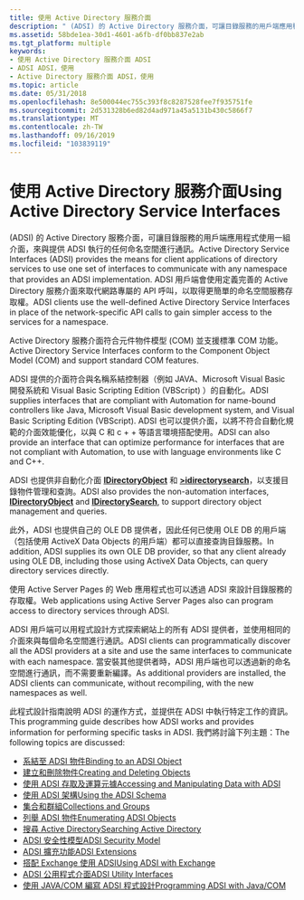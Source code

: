 ```yaml
---
title: 使用 Active Directory 服務介面
description: " (ADSI) 的 Active Directory 服務介面，可讓目錄服務的用戶端應用程式使用一組介面，來與提供 ADSI 執行的任何命名空間進行通訊。"
ms.assetid: 58bde1ea-30d1-4601-a6fb-df0bb837e2ab
ms.tgt_platform: multiple
keywords:
- 使用 Active Directory 服務介面 ADSI
- ADSI ADSI，使用
- Active Directory 服務介面 ADSI，使用
ms.topic: article
ms.date: 05/31/2018
ms.openlocfilehash: 8e500044ec755c393f8c8287528fee7f935751fe
ms.sourcegitcommit: 2d531328b6ed82d4ad971a45a5131b430c5866f7
ms.translationtype: MT
ms.contentlocale: zh-TW
ms.lasthandoff: 09/16/2019
ms.locfileid: "103839119"
---
```

# <a name="using-active-directory-service-interfaces"></a><span data-ttu-id="d08f6-106">使用 Active Directory 服務介面</span><span class="sxs-lookup"><span data-stu-id="d08f6-106">Using Active Directory Service Interfaces</span></span>

<span data-ttu-id="d08f6-107"> (ADSI) 的 Active Directory 服務介面，可讓目錄服務的用戶端應用程式使用一組介面，來與提供 ADSI 執行的任何命名空間進行通訊。</span><span class="sxs-lookup"><span data-stu-id="d08f6-107">Active Directory Service Interfaces (ADSI) provides the means for client applications of directory services to use one set of interfaces to communicate with any namespace that provides an ADSI implementation.</span></span> <span data-ttu-id="d08f6-108">ADSI 用戶端會使用定義完善的 Active Directory 服務介面來取代網路專屬的 API 呼叫，以取得更簡單的命名空間服務存取權。</span><span class="sxs-lookup"><span data-stu-id="d08f6-108">ADSI clients use the well-defined Active Directory Service Interfaces in place of the network-specific API calls to gain simpler access to the services for a namespace.</span></span>

<span data-ttu-id="d08f6-109">Active Directory 服務介面符合元件物件模型 (COM) 並支援標準 COM 功能。</span><span class="sxs-lookup"><span data-stu-id="d08f6-109">Active Directory Service Interfaces conform to the Component Object Model (COM) and support standard COM features.</span></span>

<span data-ttu-id="d08f6-110">ADSI 提供的介面符合與名稱系結控制器（例如 JAVA、Microsoft Visual Basic 開發系統和 Visual Basic Scripting Edition (VBScript) ）的自動化。</span><span class="sxs-lookup"><span data-stu-id="d08f6-110">ADSI supplies interfaces that are compliant with Automation for name-bound controllers like Java, Microsoft Visual Basic development system, and Visual Basic Scripting Edition (VBScript).</span></span> <span data-ttu-id="d08f6-111">ADSI 也可以提供介面，以將不符合自動化規範的介面效能優化，以與 C 和 c + + 等語言環境搭配使用。</span><span class="sxs-lookup"><span data-stu-id="d08f6-111">ADSI can also provide an interface that can optimize performance for interfaces that are not compliant with Automation, to use with language environments like C and C++.</span></span>

<span data-ttu-id="d08f6-112">ADSI 也提供非自動化介面 [**IDirectoryObject**](/windows/desktop/api/Iads/nn-iads-idirectoryobject) 和 [**>idirectorysearch**](/windows/desktop/api/Iads/nn-iads-idirectorysearch)，以支援目錄物件管理和查詢。</span><span class="sxs-lookup"><span data-stu-id="d08f6-112">ADSI also provides the non-automation interfaces, [**IDirectoryObject**](/windows/desktop/api/Iads/nn-iads-idirectoryobject) and [**IDirectorySearch**](/windows/desktop/api/Iads/nn-iads-idirectorysearch), to support directory object management and queries.</span></span>

<span data-ttu-id="d08f6-113">此外，ADSI 也提供自己的 OLE DB 提供者，因此任何已使用 OLE DB 的用戶端（包括使用 ActiveX Data Objects 的用戶端）都可以直接查詢目錄服務。</span><span class="sxs-lookup"><span data-stu-id="d08f6-113">In addition, ADSI supplies its own OLE DB provider, so that any client already using OLE DB, including those using ActiveX Data Objects, can query directory services directly.</span></span>

<span data-ttu-id="d08f6-114">使用 Active Server Pages 的 Web 應用程式也可以透過 ADSI 來設計目錄服務的存取權。</span><span class="sxs-lookup"><span data-stu-id="d08f6-114">Web applications using Active Server Pages also can program access to directory services through ADSI.</span></span>

<span data-ttu-id="d08f6-115">ADSI 用戶端可以用程式設計方式探索網站上的所有 ADSI 提供者，並使用相同的介面來與每個命名空間進行通訊。</span><span class="sxs-lookup"><span data-stu-id="d08f6-115">ADSI clients can programmatically discover all the ADSI providers at a site and use the same interfaces to communicate with each namespace.</span></span> <span data-ttu-id="d08f6-116">當安裝其他提供者時，ADSI 用戶端也可以透過新的命名空間進行通訊，而不需要重新編譯。</span><span class="sxs-lookup"><span data-stu-id="d08f6-116">As additional providers are installed, the ADSI clients can communicate, without recompiling, with the new namespaces as well.</span></span>

<span data-ttu-id="d08f6-117">此程式設計指南說明 ADSI 的運作方式，並提供在 ADSI 中執行特定工作的資訊。</span><span class="sxs-lookup"><span data-stu-id="d08f6-117">This programming guide describes how ADSI works and provides information for performing specific tasks in ADSI.</span></span> <span data-ttu-id="d08f6-118">我們將討論下列主題：</span><span class="sxs-lookup"><span data-stu-id="d08f6-118">The following topics are discussed:</span></span>

-   [<span data-ttu-id="d08f6-119">系結至 ADSI 物件</span><span class="sxs-lookup"><span data-stu-id="d08f6-119">Binding to an ADSI Object</span></span>](binding-to-an-adsi-object.md)
-   [<span data-ttu-id="d08f6-120">建立和刪除物件</span><span class="sxs-lookup"><span data-stu-id="d08f6-120">Creating and Deleting Objects</span></span>](creating-and-deleting-objects.md)
-   [<span data-ttu-id="d08f6-121">使用 ADSI 存取及運算元據</span><span class="sxs-lookup"><span data-stu-id="d08f6-121">Accessing and Manipulating Data with ADSI</span></span>](accessing-and-manipulating-data-with-adsi.md)
-   [<span data-ttu-id="d08f6-122">使用 ADSI 架構</span><span class="sxs-lookup"><span data-stu-id="d08f6-122">Using the ADSI Schema</span></span>](using-the-adsi-schema.md)
-   [<span data-ttu-id="d08f6-123">集合和群組</span><span class="sxs-lookup"><span data-stu-id="d08f6-123">Collections and Groups</span></span>](collections-and-groups.md)
-   [<span data-ttu-id="d08f6-124">列舉 ADSI 物件</span><span class="sxs-lookup"><span data-stu-id="d08f6-124">Enumerating ADSI Objects</span></span>](enumerating-adsi-objects.md)
-   [<span data-ttu-id="d08f6-125">搜尋 Active Directory</span><span class="sxs-lookup"><span data-stu-id="d08f6-125">Searching Active Directory</span></span>](searching-active-directory.md)
-   [<span data-ttu-id="d08f6-126">ADSI 安全性模型</span><span class="sxs-lookup"><span data-stu-id="d08f6-126">ADSI Security Model</span></span>](adsi-security-model.md)
-   [<span data-ttu-id="d08f6-127">ADSI 擴充功能</span><span class="sxs-lookup"><span data-stu-id="d08f6-127">ADSI Extensions</span></span>](adsi-extensions.md)
-   [<span data-ttu-id="d08f6-128">搭配 Exchange 使用 ADSI</span><span class="sxs-lookup"><span data-stu-id="d08f6-128">Using ADSI with Exchange</span></span>](using-adsi-with-exchange.md)
-   [<span data-ttu-id="d08f6-129">ADSI 公用程式介面</span><span class="sxs-lookup"><span data-stu-id="d08f6-129">ADSI Utility Interfaces</span></span>](adsi-utility-interfaces.md)
-   [<span data-ttu-id="d08f6-130">使用 JAVA/COM 編寫 ADSI 程式設計</span><span class="sxs-lookup"><span data-stu-id="d08f6-130">Programming ADSI with Java/COM</span></span>](programming-adsi-with-javacom.md)

 

 




